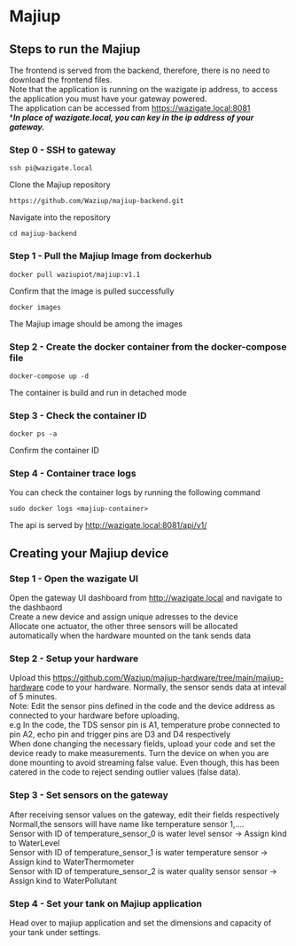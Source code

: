 # Majiup
## Steps to run the Majiup

The frontend is served from the backend, therefore, there is no need to download the frontend files. <br />
Note that the application is running on the wazigate ip address, to access the application you must have your gateway powered.<br />
The application can be accessed from https://wazigate.local:8081<br />
****In place of wazigate.local, you can key in the ip address of your gateway.***

### Step 0 - SSH to gateway
```
ssh pi@wazigate.local
```
Clone the Majiup repository
```
https://github.com/Waziup/majiup-backend.git
```
Navigate into the repository
```
cd majiup-backend
```

### Step 1 - Pull the Majiup Image from dockerhub
```
docker pull waziupiot/majiup:v1.1
```
Confirm that the image is pulled successfully
```
docker images
```
The Majiup image should be among the images 

### Step 2 - Create the docker container from the docker-compose file
```
docker-compose up -d
```
The container is build and run in detached mode

### Step 3 - Check the container ID
```
docker ps -a
```
Confirm the container ID

### Step 4 - Container trace logs
You can check the container logs by running the following command
```
sudo docker logs <majiup-container>
```
The api is served by http://wazigate.local:8081/api/v1/

## Creating your Majiup device
### Step 1 - Open the wazigate UI  
Open the gateway UI dashboard from http://wazigate.local and navigate to the dashbaord  <br />
Create a new device and assign unique adresses to the device  <br />
Allocate one actuator, the other three sensors will be allocated automatically when the hardware mounted on the tank sends data <br />

### Step 2 -  Setup your hardware
Upload this https://github.com/Waziup/majiup-hardware/tree/main/majiup-hardware code to your hardware. Normally, the sensor sends data at inteval of 5 minutes.  <br />
Note: Edit the sensor pins defined in the code and the device address as connected to your hardware before uploading.  <br />
e.g In the code, the TDS sensor pin is A1, temperature probe connected to pin A2, echo pin and trigger pins are D3 and D4 respectively  <br />
When done changing the necessary fields, upload your code and set the device ready to make measurements. Turn the device on when you are done mounting to avoid streaming false value. Even though, this has been catered in the code to reject sending outlier values (false data).  <br />

### Step 3 - Set sensors on the gateway
After receiving sensor values on the gateway, edit their fields respectively <br />
Normall,the sensors will have name like temperature sensor 1,....  <br />
Sensor with ID of temperature_sensor_0 is water level sensor -> Assign kind to WaterLevel  <br />
Sensor with ID of temperature_sensor_1 is water temperature sensor -> Assign kind to WaterThermometer  <br />
Sensor with ID of temperature_sensor_2 is water quality sensor sensor -> Assign kind to WaterPollutant  <br />

### Step 4 - Set your tank on Majiup application
Head over to majiup application and set the dimensions and capacity of your tank under settings.
